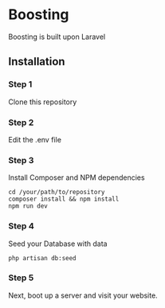 # Boosting

Boosting is built upon Laravel 

## Installation

### Step 1
Clone this repository

### Step 2
Edit the .env file

### Step 3
Install Composer and NPM dependencies
```
cd /your/path/to/repository
composer install && npm install
npm run dev
```

### Step 4
Seed your Database with data
```
php artisan db:seed
```

### Step 5
Next, boot up a server and visit your website.


